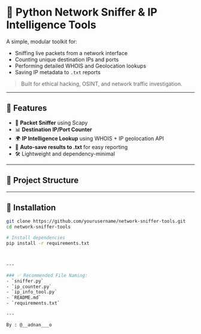 # 🔎 Python Network Sniffer & IP Intelligence Tools

A simple, modular toolkit for:
- Sniffing live packets from a network interface
- Counting unique destination IPs and ports
- Performing detailed WHOIS and Geolocation lookups
- Saving IP metadata to `.txt` reports

> Built for ethical hacking, OSINT, and network traffic investigation.

---

## 🚀 Features

- 🧠 **Packet Sniffer** using Scapy
- 📊 **Destination IP/Port Counter**
- 🌍 **IP Intelligence Lookup** using WHOIS + IP geolocation API
- 💾 **Auto-save results to .txt** for easy reporting
- 🛠️ Lightweight and dependency-minimal

---

## 📁 Project Structure


---

## 🔧 Installation

```bash
git clone https://github.com/yourusername/network-sniffer-tools.git
cd network-sniffer-tools

# Install dependencies
pip install -r requirements.txt



---

### ✅ Recommended File Naming:
- `sniffer.py`
- `ip_counter.py`
- `ip_info_tool.py`
- `README.md`
- `requirements.txt`

---

By : @__adnan___o
